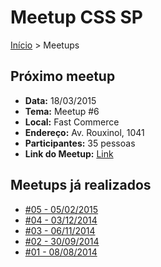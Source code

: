 Meetup CSS SP
======

[Início](../README.md) > Meetups

## Próximo meetup

* **Data:** 18/03/2015
* **Tema:** Meetup #6
* **Local:** Fast Commerce
* **Endereço:** Av. Rouxinol, 1041
* **Participantes:** 35 pessoas
* **Link do Meetup:** [Link](http://www.meetup.com/CSS-SP/events/220956075/) 

## Meetups já realizados

* [#05 - 05/02/2015](meetups/05.md)
* [#04 - 03/12/2014](meetups/04.md)
* [#03 - 06/11/2014](meetups/03.md)
* [#02 - 30/09/2014](meetups/02.md)
* [#01 - 08/08/2014](meetups/01.md)
